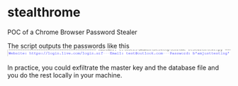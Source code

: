 # stealthrome
POC of a Chrome Browser Password Stealer

The script outputs the passwords like this
![image](./output.png)

In practice, you could exfiltrate the master key and the database file and you do the rest locally in your machine.
